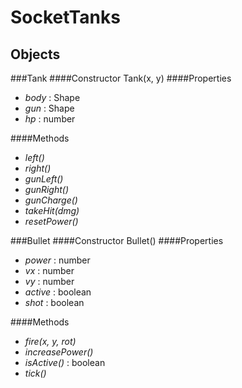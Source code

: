 SocketTanks
===========

Objects
-------
###Tank
####Constructor
Tank(x, y)
####Properties
- _body_ : Shape  
- _gun_ : Shape  
- _hp_ : number  

####Methods
- _left()_   
- _right()_  
- _gunLeft()_  
- _gunRight()_  
- _gunCharge()_  
- _takeHit(dmg)_  
- _resetPower()_ 

###Bullet
####Constructor
Bullet()
####Properties
- _power_ : number  
- _vx_ : number  
- _vy_ : number  
- _active_ : boolean  
- _shot_ : boolean

####Methods
- _fire(x, y, rot)_  
- _increasePower()_  
- _isActive()_ : boolean  
- _tick()_  